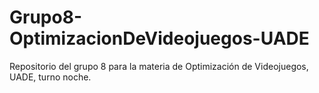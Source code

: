 # Grupo8-OptimizacionDeVideojuegos-UADE
 Repositorio del grupo 8 para la materia de Optimización de Videojuegos, UADE, turno noche.
